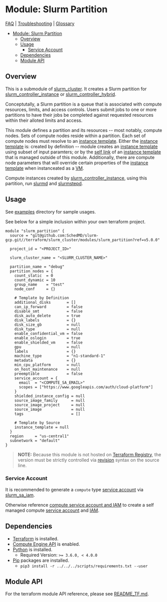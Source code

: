 # Module: Slurm Partition

[FAQ](../../../../docs/faq.md) |
[Troubleshooting](../../../../docs/troubleshooting.md) |
[Glossary](../../../../docs/glossary.md)

<!-- mdformat-toc start --slug=github --no-anchors --maxlevel=6 --minlevel=1 -->

- [Module: Slurm Partition](#module-slurm-partition)
  - [Overview](#overview)
  - [Usage](#usage)
    - [Service Account](#service-account)
  - [Dependencies](#dependencies)
  - [Module API](#module-api)

<!-- mdformat-toc end -->

## Overview

This is a submodule of [slurm_cluster](../../../slurm_cluster/README.md). It
creates a Slurm partition for
[slurm_controller_instance](../slurm_controller_instance/) or
[slurm_controller_hybrid](../slurm_controller_hybrid/).

Conceptutally, a Slurm partition is a queue that is associated with compute
resources, limits, and access controls. Users submit jobs to one or more
partitions to have their jobs be completed against requested resources within
their alloted limits and access.

This module defines a partition and its resources -- most notably, compute
nodes. Sets of compute nodes reside within a partition. Each set of compute
nodes must resolve to an
[instance template](../../../../docs/glossary.md#instance-template). Either the
[instance template](../../../../docs/glossary.md#instance-template) is: created
by definition -- module creates an
[instance template](../../../../docs/glossary.md#instance-template) using subset
of input paramters; or by the
[self link](../../../../docs/glossary.md#self-link) of an
[instance template](../../../../docs/glossary.md#instance-template) that is
managed outside of this module. Additionally, there are compute node parameters
that will override certain properties of the
[instance template](../../../../docs/glossary.md#instance-template) when
instanceated as a [VM](../../../../docs/glossary.md#vm).

Compute instances created by
[slurm_controller_instance](../slurm_controller_instance/README.md), using this
partition, run [slurmd](../../../../docs/glossary.md#slurmd) and
[slurmstepd](../../../../docs/glossary.md#slurmstepd).

## Usage

See [examples](../../examples/slurm_partition/) directory for sample usages.

See below for a simple inclusion within your own terraform project.

```hcl
module "slurm_partition" {
  source = "git@github.com:SchedMD/slurm-gcp.git//terraform/slurm_cluster/modules/slurm_partition?ref=v5.0.0"

  project_id = "<PROJECT_ID>"

  slurm_cluster_name = "<SLURM_CLUSTER_NAME>"

  partition_name = "debug"
  partition_nodes = {
    count_static  = 0
    count_dynamic = 10
    group_name    = "test"
    node_conf     = {}

    # Template by Definition
    additional_disks       = []
    can_ip_forward         = false
    disable_smt            = false
    disk_auto_delete       = true
    disk_labels            = {}
    disk_size_gb           = null
    disk_type              = null
    enable_confidential_vm = false
    enable_oslogin         = true
    enable_shielded_vm     = false
    gpu                    = null
    labels                 = {}
    machine_type           = "n1-standard-1"
    metadata               = {}
    min_cpu_platform       = null
    on_host_maintenance    = null
    preemptible            = false
    service_account = {
      email  = "<COMPUTE_SA_EMAIL>"
      scopes = ["https://www.googleapis.com/auth/cloud-platform"]
    }
    shielded_instance_config = null
    source_image_family      = null
    source_image_project     = null
    source_image             = null
    tags                     = []

    # Template by Source
    instance_template = null
  }
  region     = "us-central1"
  subnetwork = "default"
}
```

> **NOTE:** Because this module is not hosted on
> [Terraform Registry](../../../../docs/glossary.md#terraform-registry), the
> version must be strictly controlled via
> [revision](https://www.terraform.io/language/modules/sources#selecting-a-revision)
> syntax on the source line.

### Service Account

It is recommended to generate a `compute` type
[service account](../../../../docs/glossary.md#service-account) via
[slurm_sa_iam](../../../slurm_sa_iam/README.md).

Otherwise reference
[compute service account and IAM](../../../slurm_sa_iam/README.md#compute) to
create a self managed compute
[service account](../../../../docs/glossary.md#service-account) and
[IAM](../../../../docs/glossary.md#iam).

## Dependencies

- [Terraform](https://www.terraform.io/downloads.html) is installed.
- [Compute Engine API](../../../../docs/glossary.md#compute-engine) is enabled.
- [Python](../../../../docs/glossary.md#python) is installed.
  - Required Version: `>= 3.6.0, < 4.0.0`
- [Pip](../../../../docs/glossary.md#pip) packages are installed.
  - `pip3 install -r ../../../scripts/requirements.txt --user`

## Module API

For the terraform module API reference, please see
[README_TF.md](./README_TF.md).
